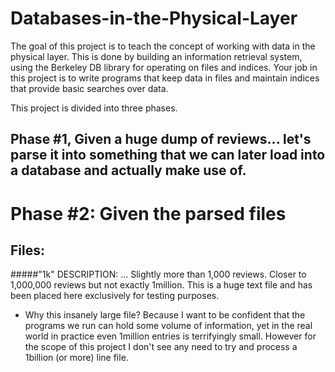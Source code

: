 # Databases-in-the-Physical-Layer
The goal of this project is to teach the concept of working with data in the physical layer. This is done by building an information retrieval system, using the Berkeley DB library for operating on files and indices. Your job in this project is to write programs that keep data in files and maintain indices that provide basic searches over data. 

This project is divided into three phases.

## Phase #1, Given a huge dump of reviews... let's parse it into something that we can later load into a database and actually make use of.

# Phase #2: Given the parsed files



## Files:
#####"1k" 
 DESCRIPTION: ... Slightly more than 1,000 reviews. Closer to 1,000,000 reviews but not exactly 1million. This is a huge text file and has been placed here exclusively for testing purposes.

* Why this insanely large file? Because I want to be confident that the programs we run can hold some volume of information, yet in the real world in practice even 1million entries is terrifyingly small. However for the scope of this project I don't see any need to try and process a 1billion (or more) line file. 

